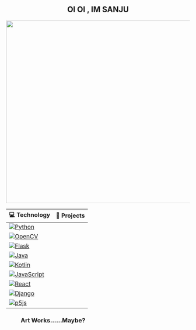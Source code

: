 <center>
<h2 >OI OI , IM SANJU</h2>
</center>

<p align="center">
  <img width="1000" height="500" src="https://media4.giphy.com/media/v1.Y2lkPTc5MGI3NjExOTVhYjQxMjAyYzQ2MjNsNmVwcjZmd3I1MzdheHh0MG1sMHhsbjFjZCZlcD12MV9naWZzX3NlYXJjaCZjdD1n/wPyMMQ1NWpmfe/giphy.gif">
</p>

| 💻 **Technology** | 🚀 **Projects** |
| - | - |
| [![Python](https://img.shields.io/badge/python-3670A0?style=for-the-badge&logo=python&logoColor=ffdd54)](https://www.python.org/) |
| [![OpenCV](https://img.shields.io/badge/opencv-%23white.svg?style=for-the-badge&logo=opencv&logoColor=white)](https://opencv.org/)|
| [![Flask](https://img.shields.io/badge/flask-%23000.svg?style=for-the-badge&logo=flask&logoColor=white)](https://flask.palletsprojects.com/en/2.1.x/) |
| [![Java](https://img.shields.io/badge/java-%23ED8B00.svg?style=for-the-badge&logo=openjdk&logoColor=white)](https://www.java.com/en/) |
| [![Kotlin](https://img.shields.io/badge/kotlin-%237F52FF.svg?style=for-the-badge&logo=kotlin&logoColor=white)](https://kotlinlang.org/) |
| [![JavaScript](https://img.shields.io/badge/javascript-%23323330.svg?style=for-the-badge&logo=javascript&logoColor=%23F7DF1E)](https://javascript.info/) |
| [![React](https://img.shields.io/badge/react-%2320232a.svg?style=for-the-badge&logo=react&logoColor=%2361DAFB)](https://react.dev/) |
| [![Django](https://img.shields.io/badge/django-%23092E20.svg?style=for-the-badge&logo=django&logoColor=white)]()|
| [![p5js](https://img.shields.io/badge/p5.js-ED225D?style=for-the-badge&logo=p5.js&logoColor=FFFFFF)](https://p5js.org/)|

<dir>
  <h3>Art Works......Maybe?</h3>
</dir>

